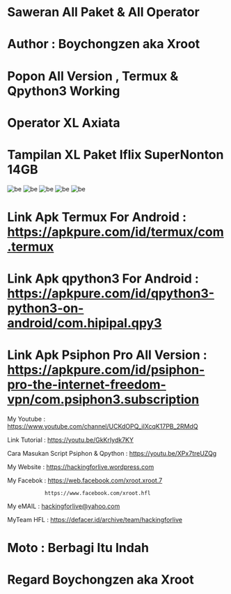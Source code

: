 # Saweran All Paket & All Operator

# Author : Boychongzen aka Xroot

# Popon All Version , Termux & Qpython3 Working

# Operator XL Axiata 

# Tampilan XL Paket Iflix SuperNonton 14GB 
![be](https://raw.githubusercontent.com/boychongzen18/Scripts3-Android/master/kiplix0.jpg)
![be](https://raw.githubusercontent.com/boychongzen18/Scripts3-Android/master/kiplix.jpg)
![be](https://raw.githubusercontent.com/boychongzen18/Scripts3-Android/master/kiplix1.jpg)
![be](https://raw.githubusercontent.com/boychongzen18/Scripts3-Android/master/popon0.jpg)
![be](https://raw.githubusercontent.com/boychongzen18/Scripts3-Android/master/yt1.jpg)

# Link Apk Termux For Android : https://apkpure.com/id/termux/com.termux

# Link Apk qpython3 For Android : https://apkpure.com/id/qpython3-python3-on-android/com.hipipal.qpy3

# Link Apk Psiphon Pro All Version : https://apkpure.com/id/psiphon-pro-the-internet-freedom-vpn/com.psiphon3.subscription

My Youtube    : https://www.youtube.com/channel/UCKdOPQ_iIXcqK17PB_2RMdQ

Link Tutorial : https://youtu.be/GkKrIydk7KY

Cara Masukan Script Psiphon & Qpython : https://youtu.be/XPx7treUZQg


My Website    : https://hackingforlive.wordpress.com

My Facebok    : https://web.facebook.com/xroot.xroot.7

                https://www.facebook.com/xroot.hfl

My eMAIL      : hackingforlive@yahoo.com

MyTeam HFL    : https://defacer.id/archive/team/hackingforlive

# Moto : Berbagi Itu Indah

# Regard Boychongzen aka Xroot

